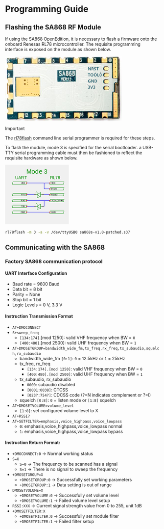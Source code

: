 # Programming Guide

##  Flashing the SA868 RF Module

If using the SA868 OpenEdition, it is necessary to flash a firmware onto the onboard Renesas RL78 microcontroller. The requisite programming interface is exposed on the module as shown below.

![SA868_programming_interface.png](SA868_programming_interface.png)

> [!IMPORTANT] 
> The [rl78flash](https://github.com/msalau/rl78flash) command line serial programmer is required for these steps.

To flash the module, mode 3 is specified for the serial bootloader. a USB-TTY serial programming cable must then be fashioned to reflect the requisite hardware as shown below.

![rl78s-hw.png](rl78s-hw.png)


```bash
rl78flash -m 3 -a -v /dev/ttyUSB0 sa868s-v1.0-patched.s37
```

## Communicating with the SA868


### Factory SA868 communication protocol

#### UART Interface Configuration
* Baud rate = 9600 Baud
* Data bit = 8 bit
* Parity = None
* Stop bit = 1 bit
* Logic Levels = 0 V, 3.3 V

#### Instruction Transmission Format

* `AT+DMOCONNECT`
* `S+sweep_freq`
    - `[134:174]`.[mod 1250]: valid VHF frequency when BW = `0`
    - `[400:480]`.[mod 2500]: valid UHF frequency when BW = `1`
* `AT+DMOSETGROUP=bandwidth_wide_fm,tx_freq,rx_freq,tx_subaudio,squelch,rx_subaudio`
    - bandwidth_wide_fm `[0:1]`: `0` = 12.5kHz or `1` = 25kHz
    - tx_freq, rx_freq
        - `[134:174].[mod 1250]`: valid VHF frequency when BW = `0`
        - `[400:480].[mod 2500]`: valid UHF frequency when BW = `1`
    - tx_subaudio, rx_subaudio
        - `0000`: subaudio disabled 
        - `[0001:0038]`: CTCSS
        - `[023?:754?]`: CDCSS code (?=N indicates complement or ?=I)
    - squelch `[0:8]`: `0` = listen mode or `[1:8]` squelch
* `AT+DMOSETVOLUME=volume_level`
    - `[1:8]`: set configured volume level to X
* `AT+RSSI?`
* `AT+SETFILTER=emphasis,voice_highpass,voice_lowpass`
    - `0`: emphasis,voice_highpass,voice_lowpass normal
    - `1`: emphasis,voice_highpass,voice_lowpass bypass

#### Instruction Return Format:

* `+DMOCONNECT:0` -> Normal working status
* `S=X`
  - `S=0` -> The frequency to be scanned has a signal
  - `S=1` -> There is no signal to sweep the frequency
* `+DMOSETGROUP=X`
  - `+DMOSETGROUP:0` -> Successfully set working parameters
  - `+DMOSETGROUP:1` -> Data setting is out of range
* `DMOSETVOLUME=X`
  - `+DMOSETVOLUME:0` -> Successfully set volume level
  - `+DMOSETVOLUME:1` -> Failed volume level setup
* `RSSI:XXX` -> Current signal strength value from 0 to 255, unit 1dB
* `+DMOSETFILTER:X`
  - `+DMOSETFILTER:0` -> Successfully set module filter
  - `+DMOSETFILTER:1` -> Failed filter setup

